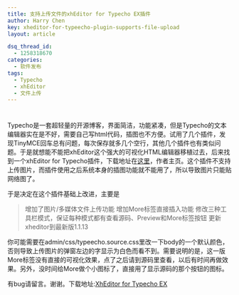 ```yaml
---
title: 支持上传文件的xhEditor for Typecho EX插件
author: Harry Chen
key: xheditor-for-typeecho-plugin-supports-file-upload
layout: article

dsq_thread_id:
  - 1258318670
categories:
  - 软件发布
tags:
  - Typecho
  - xhEditor
  - 文件上传
---
```

# 

  Typecho是一套超轻量的开源博客，界面简洁，功能紧凑，但是Typecho的文本编辑器实在是不好，需要自己写html代码，插图也不方便。试用了几个插件，发现TinyMCE回车总有问题，每次保存就多几个空行，其他几个插件也有类似问题。于是就想能不能把xhEditor这个强大的可视化HTML编辑器移植过去，后来找到一个xhEditor for Typecho插件，下载地址在[这里][1]，作者主页。这个插件不支持上传图片，而插件使用之后系统本身的插图功能就不能用了，所以导致图片只能贴网络图了。

  于是决定在这个插件基础上改进，主要是

> 增加了图片/多媒体文件上传功能
增加More标签直接插入功能
修改三种工具栏模式，保证每种模式都有查看源码、Preview和More标签按钮
更新xheditor到最新版1.1.13

  你可能需要在admin/css/typeecho.source.css里改一下body的一个默认颜色，否则导致上传图片的弹窗左边的字显示为白色而看不到。需要说明的是，这一版More标签没有直接的可视化效果，点了之后请到源码里查看，以后有时间再做效果。另外，没时间给More做个小图标了，直接用了显示源码的那个按钮的图标。

  有bug请留言。谢谢。下载地址:[XhEditor for Typecho EX][2]

   [1]: http://115.com/file/atedbyls
   [2]: http://www.roybit.com/wp-content/uploads/2012/03/XhEditor-for-Typecho.rar (XhEditor for Typecho)
